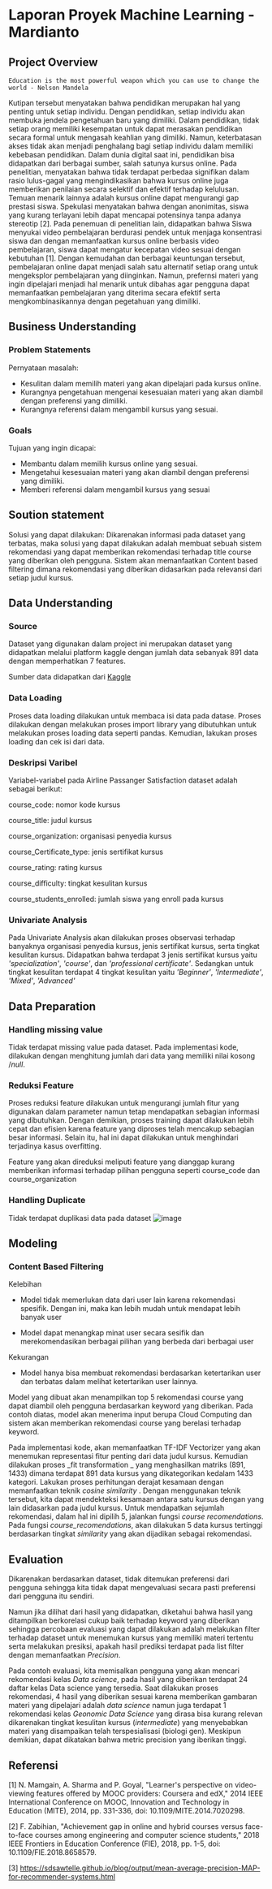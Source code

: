 # Laporan Proyek Machine Learning - Mardianto

## Project Overview

`Education is the most powerful weapon which you can use to change the world - Nelson Mandela`  
  
  Kutipan tersebut menyatakan bahwa pendidikan merupakan hal yang penting untuk setiap individu. Dengan pendidikan, setiap individu akan membuka jendela pengetahuan baru yang dimiliki. Dalam pendidikan, tidak setiap orang memiliki kesempatan untuk dapat merasakan pendidikan secara formal untuk mengasah keahlian yang dimiliki. Namun, keterbatasan akses tidak akan menjadi penghalang bagi setiap individu dalam memiliki kebebasan pendidikan. Dalam dunia digital saat ini, pendidikan bisa didapatkan dari berbagai sumber, salah satunya kursus online. Pada penelitian, menyatakan bahwa tidak terdapat perbedaa signifikan dalam rasio lulus-gagal yang mengindikasikan bahwa kursus online juga memberikan penilaian secara selektif dan efektif terhadap kelulusan. Temuan menarik lainnya adalah kursus online dapat mengurangi gap prestasi siswa. Spekulasi menyatakan bahwa dengan anonimitas, siswa yang kurang terlayani lebih dapat mencapai potensinya tanpa adanya stereotip [2]. Pada penemuan di penelitian lain, didapatkan bahwa Siswa menyukai video pembelajaran berdurasi pendek untuk menjaga konsentrasi siswa dan dengan memanfaatkan kursus online berbasis video pembelajaran, siswa dapat mengatur kecepatan video sesuai dengan kebutuhan [1]. Dengan kemudahan dan berbagai keuntungan tersebut, pembelajaran online dapat menjadi salah satu alternatif setiap orang untuk mengeksplor pembelajaran yang diinginkan. Namun, prefernsi materi yang ingin dipelajari menjadi hal menarik untuk dibahas agar pengguna dapat memanfaatkan pembelajaran yang diterima secara efektif serta mengkombinasikannya dengan pegetahuan yang dimiliki.    

## Business Understanding

### Problem Statements

Pernyataan masalah:
- Kesulitan dalam memilih materi yang akan dipelajari pada kursus online.
- Kurangnya pengetahuan mengenai kesesuaian materi yang akan diambil dengan preferensi yang dimiliki.
- Kurangnya referensi dalam mengambil kursus yang sesuai.

### Goals

Tujuan yang ingin dicapai:
- Membantu dalam memilih kursus online yang sesuai. 
- Mengetahui kesesuaian materi yang akan diambil dengan preferensi yang dimiliki.
- Memberi referensi dalam mengambil kursus yang sesuai

## Soution statement

Solusi yang dapat dilakukan: Dikarenakan informasi pada dataset yang terbatas, maka solusi yang dapat dilakukan adalah membuat sebuah sistem rekomendasi yang dapat memberikan rekomendasi terhadap title course yang diberikan oleh pengguna. Sistem akan memanfaatkan Content based filtering dimana rekomendasi yang diberikan didasarkan pada relevansi dari setiap judul kursus.


## Data Understanding

### Source

Dataset yang digunakan dalam project ini merupakan dataset yang didapatkan melalui platform kaggle dengan jumlah data sebanyak 891 data dengan memperhatikan 7 features.

Sumber data didapatkan dari [Kaggle](https://www.kaggle.com/datasets/siddharthm1698/coursera-course-dataset)

### Data Loading

Proses data loading dilakukan untuk membaca isi data pada datase. Proses dilakukan dengan melakukan proses import library yang dibutuhkan untuk melakukan proses loading data seperti pandas. Kemudian, lakukan proses loading dan cek isi dari data.

### Deskripsi Varibel

Variabel-variabel pada Airline Passanger Satisfaction dataset adalah sebagai berikut:

course_code: nomor kode kursus

course_title: judul kursus

course_organization: organisasi penyedia kursus

course_Certificate_type: jenis sertifikat kursus

course_rating: rating kursus

course_difficulty: tingkat kesulitan kursus

course_students_enrolled: jumlah siswa yang enroll pada kursus

### Univariate Analysis
Pada Univariate Analysis akan dilakukan proses observasi terhadap banyaknya organisasi penyedia kursus, jenis sertifikat kursus, serta tingkat kesulitan kursus. 
Didapatkan bahwa terdapat 3 jenis sertifikat kursus yaitu _'specialization'_, _'course'_, dan _'professional certificate'_. Sedangkan untuk tingkat kesulitan terdapat 4 tingkat kesulitan yaitu _'Beginner'_, _'Intermediate'_, _'Mixed'_, _'Advanced'_

## Data Preparation

### Handling missing value

Tidak terdapat missing value pada dataset. Pada implementasi kode, dilakukan dengan menghitung jumlah dari data yang memiliki nilai kosong /_null_. 

### Reduksi Feature

Proses reduksi feature dilakukan untuk mengurangi jumlah fitur yang digunakan dalam parameter namun tetap mendapatkan sebagian informasi yang dibutuhkan. Dengan demikian, proses training dapat dilakukan lebih cepat dan efisien karena feature yang diproses telah mencakup sebagian besar informasi. Selain itu, hal ini dapat dilakukan untuk menghindari terjadinya kasus overfitting. 

Feature yang akan direduksi meliputi feature yang dianggap kurang memberikan informasi terhadap pilihan pengguna seperti course_code dan course_organization

### Handling Duplicate

Tidak terdapat duplikasi data pada dataset
![image](https://user-images.githubusercontent.com/72394753/191902040-c58fe8e6-6c47-4051-a86d-cf7ed1446a34.png)


## Modeling

### Content Based Filtering

Kelebihan

- Model tidak memerlukan data dari user lain karena rekomendasi spesifik. Dengan ini, maka kan lebih mudah untuk mendapat lebih banyak user

- Model dapat menangkap minat user secara sesifik dan merekomendasikan berbagai pilihan yang berbeda dari berbagai user


Kekurangan

- Model hanya bisa membuat rekomendasi berdasarkan ketertarikan user dan terbatas dalam melihat ketertarikan user lainnya.

Model yang dibuat akan menampilkan top 5 rekomendasi course yang dapat diambil oleh pengguna berdasarkan keyword yang diberikan. Pada contoh diatas, model akan menerima input berupa Cloud Computing dan sistem akan memberikan rekomendasi course yang berelasi terhadap keyword.  

Pada implementasi kode, akan memanfaatkan TF-IDF Vectorizer yang akan menemukan representasi fitur penting dari data judul kursus.  Kemudian dilakukan proses _fit transformation _ yang menghasilkan matriks (891, 1433) dimana terdapat 891 data kursus yang dikategorikan kedalam 1433 kategori. Lakukan proses perhitungan derajat kesamaan dengan memanfaatkan teknik _cosine similarity_ . Dengan menggunakan teknik tersebut, kita dapat mendekteksi kesamaan antara satu kursus dengan yang lain didasarkan pada judul kursus. Untuk mendapatkan sejumlah rekomendasi, dalam hal ini dipilih 5, jalankan fungsi _course recomendations_. Pada fungsi _course_recomendations_, akan dilakukan 5 data kursus tertinggi berdasarkan tingkat _similarity_ yang akan dijadikan sebagai rekomendasi.

## Evaluation

Dikarenakan berdasarkan dataset, tidak ditemukan preferensi dari pengguna sehingga kita tidak dapat mengevaluasi secara pasti preferensi dari pengguna itu sendiri. 

Namun jika dilihat dari hasil yang didapatkan, diketahui bahwa hasil yang ditampilkan berkorelasi cukup baik terhadap keyword yang diberikan sehingga percobaan evaluasi yang dapat dilakukan adalah melakukan filter terhadap dataset untuk menemukan kursus yang memiliki materi tertentu serta melakukan presiksi, apakah hasil prediksi terdapat pada list filter dengan memanfaatkan _Precision_. 

Pada contoh evaluasi, kita memisalkan pengguna yang akan mencari rekomendasi kelas _Data science_, pada hasil yang diberikan terdapat 24 daftar kelas Data science yang tersedia. Saat dilakukan proses rekomendasi, 4 hasil yang diberikan sesuai karena memberikan gambaran materi yang dipelajari adalah _data science_ namun juga terdapat 1 rekomendasi kelas _Geonomic Data Science_ yang dirasa bisa kurang relevan dikarenakan tingkat kesulitan kursus (_intermediate_) yang menyebabkan materi yang disampaikan telah terspesialisasi (biologi gen). Meskipun demikian, dapat dikatakan bahwa metric precision yang iberikan tinggi.  

## Referensi

[1] N. Mamgain, A. Sharma and P. Goyal, "Learner's perspective on video-viewing features offered by MOOC providers: Coursera and edX," 2014 IEEE International Conference on MOOC, Innovation and Technology in Education (MITE), 2014, pp. 331-336, doi: 10.1109/MITE.2014.7020298.

[2] F. Zabihian, "Achievement gap in online and hybrid courses versus face-to-face courses among engineering and computer science students," 2018 IEEE Frontiers in Education Conference (FIE), 2018, pp. 1-5, doi: 10.1109/FIE.2018.8658579.

[3] https://sdsawtelle.github.io/blog/output/mean-average-precision-MAP-for-recommender-systems.html
